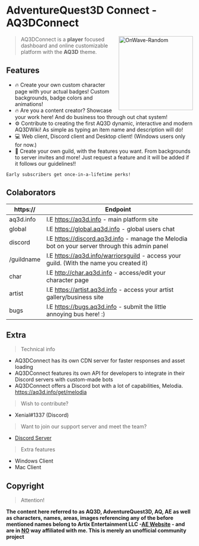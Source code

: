 # AdventureQuest3D Connect - AQ3DConnect
<img src="https://ksr-ugc.imgix.net/assets/020/882/141/d173fd3beeb9fa21324a7307fcbc02f5_original.png?ixlib=rb-2.0.0&w=639&fit=max&v=1523665745&auto=format&gif-q=50&lossless=true&s=307ee8ac2314760f2eb22322b5795a75" height="200" align="right" alt="OnWave-Random">

> AQ3DConnect is a <b>player</b> focused dashboard and online customizable platform with the <b>AQ3D</b> theme.

## Features

- 🔥 Create your own custom character page with your actual badges! Custom backgrounds, badge colors and animations!
- 🔥 Are you a content creator? Showcase your work here! And do business too through out chat system!
- ⚙️ Contribute to creating the first AQ3D dynamic, interactive and modern AQ3DWiki! As simple as typing an item name and description will do!
- 💻 Web client, Discord client and Desktop client! (Windows users only for now.) 
- 👥 Create your own guild, with the features you want. From backgrounds to server invites and more! Just request a feature and it will be added if it follows our guidelines!!

```
Early subscribers get once-in-a-lifetime perks!
```

## Colaborators

| https://        | Endpoint            |
|--------------- |--------------------- |
| aq3d.info      | I.E https://aq3d.info - main platform site 
| global         | I.E https://global.aq3d.info - global users chat 
| discord        | I.E https://discord.aq3d.info - manage the Melodia bot on your server through this admin panel
| /guildname     | I.E https://aq3d.info/warriorsguild - access your guild. (With the name you created it)
| char           | I.E http://char.aq3d.info - access/edit your character page
| artist         | I.E https://artist.aq3d.info - access your artist gallery/business site
| bugs           | I.E https://bugs.aq3d.info - submit the little annoying bus here! :)

  

## Extra

> Technical info

- AQ3DConnect has its own CDN server for faster responses and asset loading
- AQ3DConnect features its own API for developers to integrate in their Discord servers with custom-made bots
- AQ3DConnect offers a Discord bot with a lot of capabilities, Melodia. https://aq3d.info/get/melodia

> Wish to contribute?

- Xenial#1337 (Discord)

> Want to join our support server and meet the team?

- [Discord Server](https://discord.gg/NsUjS5n)

> Extra features

- Windows Client
- Mac Client

## Copyright

> Attention!

<b> The content here referred to as AQ3D, AdventureQuest3D, AQ, AE as well as characters, names, areas, images referencing any of the before mentioned names belong to Artix Entertainment LLC -[AE Website](https://artix.com) - and are in <u>NO</u> way affiliated with me. This is merely an unofficial community project</b>



